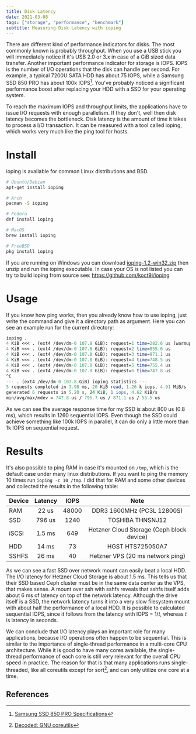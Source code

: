 ```yaml
---
title: Disk Latency
date: 2021-03-08
tags: ["storage", "performance", "benchmark"]
subtitle: Measuring Disk Latency with ioping
---
```


There are different kind of performance indicators for disks. The most commonly known is probably throughput. When you use a USB stick you will immediately notice if it's USB 2.0 or 3.x in case of a GiB sized data transfer. Another important performance indicator for storage is IOPS. IOPS is the number of I/O operations that the disk can handle per second. For example, a typical 7200U SATA HDD has about 75 IOPS, while a Samsung SSD 850 PRO has about 100k IOPS[^1]. You've probably noticed a significant performance boost after replacing your HDD with a SSD for your operating system.

To reach the maximum IOPS and throughput limits, the applications have to issue I/O requests with enough parallelism. If they don't, well then disk latency becomes the bottleneck. Disk latency is the amount of time it takes to process a I/O transaction. It can be measured with a tool called ioping, which works very much like the ping tool for hosts.

# Install

ioping is available for common Linux distributions and BSD.
```bash
# Ubuntu/Debian
apt-get install ioping

# Arch
pacman -S ioping

# Fedora
dnf install ioping

# MacOS
brew install ioping

# FreeBSD
pkg install ioping
```

If you are running on Windows you can download [ioping-1.2-win32.zip](https://github.com/koct9i/ioping/releases/download/v1.2/ioping-1.2-win32.zip) then unzip and run the ioping executable. In case your OS is not listed you can try to build ioping from source see: https://github.com/koct9i/ioping

# Usage

If you know how ping works, then you already know how to use ioping, just write the command and give it a directory path as argument. Here you can see an example run for the current directory:

```perl
ioping .
4 KiB <<< . (ext4 /dev/dm-0 107.8 GiB): request=1 time=282.6 us (warmup)
4 KiB <<< . (ext4 /dev/dm-0 107.8 GiB): request=2 time=855.6 us
4 KiB <<< . (ext4 /dev/dm-0 107.8 GiB): request=3 time=871.1 us
4 KiB <<< . (ext4 /dev/dm-0 107.8 GiB): request=4 time=748.5 us
4 KiB <<< . (ext4 /dev/dm-0 107.8 GiB): request=5 time=755.4 us
4 KiB <<< . (ext4 /dev/dm-0 107.8 GiB): request=6 time=747.8 us
^C
--- . (ext4 /dev/dm-0 107.8 GiB) ioping statistics ---
5 requests completed in 3.98 ms, 20 KiB read, 1.26 k iops, 4.91 MiB/s
generated 6 requests in 5.20 s, 24 KiB, 1 iops, 4.62 KiB/s
min/avg/max/mdev = 747.8 us / 795.7 us / 871.1 us / 55.5 us
```

As we can see the average response time for my SSD is about 800 us (0.8 ms), which results in 1260 sequential IOPS. Even though the SSD could achieve something like 100k IOPS in parallel, it can do only a little more than 1k IOPS on sequential request.

# Results

It's also possible to ping RAM in case it's mounted on `/tmp`, which is the default case under many linux distributions. If you want to ping the memory 10 times run `ioping -c 10 /tmp`. I did that for RAM and some other devices and collected the results in the following table:


| Device        | Latency | IOPS          | Note  |
| ------------- |:-------------:|:---:| :-----:|
| RAM   | 22 us | 48000 | DDR3 1600MHz (PC3L 12800S) |
| SSD   | 796 us | 1240 | TOSHIBA THNSNJ12 |
| iSCSI | 1.5 ms | 649 | Hetzner Cloud Storage (Ceph block device) |
| HDD   | 14 ms | 73 | HGST HTS725050A7 |
| SSHFS     | 26 ms | 40 | Hetzner VPS (20 ms network ping) |

As we can see a fast SSD over network mount can easily beat a local HDD. The I/O latency for Hetzner Cloud Storage is about 1.5 ms. This tells us that their SSD based Ceph cluster must be in the same data center as the VPS, that makes sense. A mount over ssh with sshfs reveals that sshfs itself adds about 6 ms of latency on top of the network latency. Although the drive itself is a SSD, the network latency turns it into a very slow filesystem mount with about half the performance of a local HDD. It is possible to calculated sequential IOPS, since it follows from the latency with IOPS = 1/$t$, whereas $t$ is latency in seconds.

We can conclude that I/O latency plays an important role for many applications, because I/O operations often happen to be sequential. This is similar to the importance of single-thread performance in a multi-core CPU architecture. While it is good to have many cores available, the single-thread performance of each core is still very relevant for the overall CPU speed in practice. The reason for that is that many applications runs single-threaded, like all coreutils except for sort[^2], and can only utilize one core at a time.

## References
[^1]: [Samsung SSD 850 PRO Specifications](https://www.samsung.com/semiconductor/minisite/ssd/product/consumer/850pro/)
[^2]: [Decoded: GNU coreutils](http://maizure.org/projects/decoded-gnu-coreutils/)

